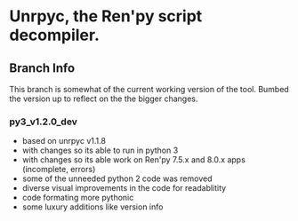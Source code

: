 # Unrpyc, the Ren'py script decompiler.
## Branch Info
This branch is somewhat of the current working version of the tool. Bumbed the version up
to reflect on the the bigger changes.
### py3_v1.2.0_dev
- based on unrpyc v1.1.8
- with changes so its able to run in python 3
- with changes so its able work on Ren'py 7.5.x and 8.0.x apps (incomplete, errors)
- some of the unneeded python 2 code was removed
- diverse visual improvements in the code for readablitity
- code formating more pythonic
- some luxury additions like version info